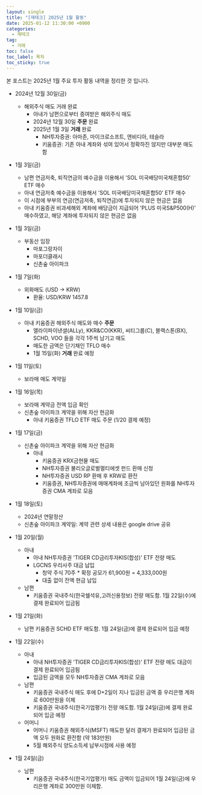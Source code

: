 ```yaml
---
layout: single
title: "[재테크] 2025년 1월 활동"
date: 2025-01-12 11:30:00 +0900
categories: 
  - 재테크
tag: 
  - 거래
toc: false
toc_label: 목차
toc_sticky: true
---
```


본 포스트는 2025년 1월 주요 투자 활동 내역을 정리한 것 입니다.

* 2024년 12월 30일(금)
  - 해외주식 매도 거래 완료
    - 아내가 남편으로부터 증여받은 해외주식 매도 
    - 2024년 12월 30일 **주문** 완료
    - 2025년 1월 3일 **거래** 완료
      - NH투자증권: 아마존, 마이크로소프트, 엔비디아, 테슬라
      - 키움증권: 기존 아내 계좌와 섞여 있어서 정확하진 않지만 대부분 매도함

* 1월 3일(금)
  - 남편 연금저축, 퇴직연금의 예수금을 이용해서 'SOL 미국배당미국채혼합50' ETF 매수
  - 아내 연금저축 예수금을 이용해서 'SOL 미국배당미국채혼합50' ETF 매수
  - 이 시점에 부부의 연금(연금저축, 퇴직연금)에 투자되지 않은 현금은 없음
  - 아내 키움증권 비과세해외 계좌에 배당금이 지급되어 'PLUS 미국S&P500(H)' 매수하였고, 해당 계좌에 투자되지 않은 현금은 없음 

* 1월 3일(금)
  - 부동산 임장
    - 마포그랑자이
    - 마포더클래시
    - 신촌숲 아이파크

* 1월 7일(화)
  - 외화매도 (USD -> KRW)
    - 환율: USD/KRW 1457.8

* 1월 10일(금)
  - 아내 키움증권 해외주식 매도와 매수 **주문**
    - 앨라이파이낸셜(ALLy), KKR&CO(KKR), 씨티그룹(C), 블랙스톤(BX), SCHD, VOO 들을 각각 1주씩 남기고 매도
    - 매도한 금액은 단기채인 TFLO 매수
    - 1월 15일(화) **거래** 완료 예정

* 1월 11일(토)
  - 보라매 매도 계약일

* 1월 16일(목)
  - 보라매 계약금 전액 입금 확인
  - 신촌숲 아이파크 계약을 위해 자산 현금화
    - 아내 키움증권 TFLO ETF 매도 주문 (1/20 결제 예정)

* 1월 17일(금)
  - 신촌숲 아이파크 계약을 위해 자산 현금화
    - 아내
      - 키움증권 KRX금현물 매도
      - NH투자증권 불리오글로벌멀티에셋 펀드 환매 신청
      - NH투자증권 USD RP 환매 후 KRW로 환전
      - 키움증권, NH투자증권에 매매계좌에 조금씩 남아있던 원화를 NH투자증권 CMA 계좌로 모음

* 1월 18일(토)
  - 2024년 연말정산
  - 신촌숲 아이파크 계약일: 계약 관련 상세 내용은 google drive 공유

* 1월 20일(월)
  - 아내
    - 아내 NH투자증권 'TIGER CD금리투자KIS(합성)' ETF 전량 매도
    - LGCNS 우리사주 대금 납입
      - 청약 주식 70주 * 확정 공모가 61,900원 = 4,333,000원
      - 대출 없이 전액 현금 납입
  - 남편
    - 키움증권 국내주식(한국쉘석유,고려신용정보) 전량 매도함. 1월 22일(수)에 결제 완료되어 입금됨
 
* 1월 21일(화)
  - 남편 키움증권 SCHD ETF 매도함. 1월 24일(금)에 결제 완료되어 입금 예정

* 1월 22일(수)
  - 아내
    - 아내 NH투자증권 'TIGER CD금리투자KIS(합성)' ETF 전량 매도 대금이 결제 완료되어 입금됨
    - 입금된 금액을 모두 NH투자증권 CMA 계좌로 모음
  - 남편
    - 키움증권 국내주식 매도 후에 D+2일이 지나 입금된 금액 중 우리은행 계좌로 600만원을 이체
    - 키움증권 국내주식(한국기업평가) 전량 매도함. 1월 24일(금)에 결제 완료되어 입금 예정 
  - 어머니
    - 어머니 키움증권 해외주식(MSFT) 매도한 달러 결제가 완료되어 입금된 금액 모두 원화로 환전함 (약 183만원)
    - 5월 해외주식 양도소득세 납부시점에 사용 예정

* 1월 24일(금)
  - 남편
    - 키움증권 국내주식(한국기업평가) 매도 금액이 입금되어 1월 24일(금)에 우리은행 계좌로 300만원 이체함. 
